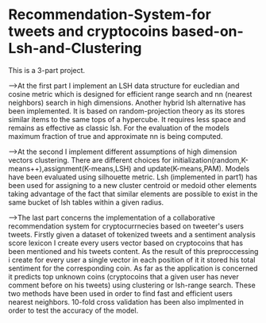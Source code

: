 # Recommendation-System-for tweets and cryptocoins based-on-Lsh-and-Clustering

This is a 3-part project.

-->At the first part I implement an LSH data structure for eucledian and cosine metric which is designed for 
efficient range search and nn (nearest neighbors) search in high dimensions. Another hybrid lsh alternative has been implemented.
It is based on random-projection theory as its stores similar items to the same tops of a hypercube. It requires
less space and remains as effective as classic lsh. For the evaluation of the models maximum fraction of true and
approximate nn is being computed.

-->At the second Ι implement different assumptions of high dimension vectors clustering. There are different choices
for initialization(random,K-means++),assignment(K-means,LSH) and update(K-means,PAM). Models have been evaluated using
silhouette metric. Lsh (implemented in part1) has been used for assigning to a new cluster centroid or medoid other elements
taking advantage of the fact that similar elements are possible to exist in the same bucket of lsh tables within a given radius.

-->The last part concerns the implementation of a collaborative recommendation system for cryptocurrnecies based on
tweeter's users tweets. Firstly given a dataset of tokenized tweets and a sentiment analysis score lexicon Ι  create 
every users vector based on cryptocoins that has been mentioned and his tweets content. As the result of this preproccessing i
create for every user a single vector in each position of it it stored his total sentiment for the corresponding coin. As far as the application is concerned it predicts top unknown coins (cryptocoins that a given user has never comment before on his tweets) using clustering or lsh-range search. These two methods have been used in order to find fast and efficient users nearest neighbors. 10-fold cross validation has been also implmented in order to test the accuracy of the model.
